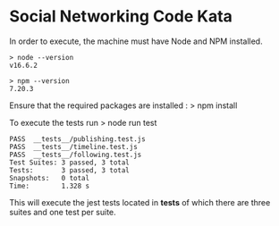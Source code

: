 # Social Networking Code Kata
 
In order to execute, the machine must have Node and NPM installed.

    > node --version 
    v16.6.2

    > npm --version 
    7.20.3

Ensure that the required packages are installed :
    > npm install

To execute the tests run
    > node run test

    PASS  __tests__/publishing.test.js
    PASS  __tests__/timeline.test.js
    PASS  __tests__/following.test.js
    Test Suites: 3 passed, 3 total
    Tests:       3 passed, 3 total
    Snapshots:   0 total
    Time:        1.328 s


This will execute the jest tests located in __tests__ of which there are three suites and one test per suite. 

